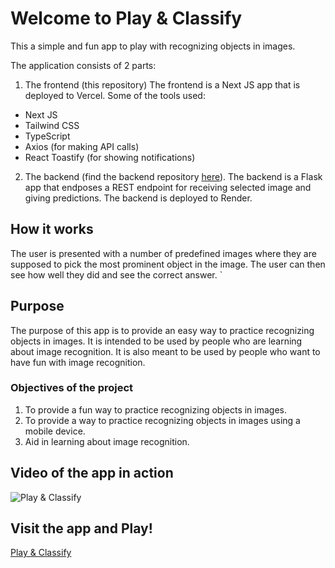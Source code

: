 # Welcome to Play & Classify

This a simple and fun app to play with recognizing objects in images.

The application consists of 2 parts:

1. The frontend (this repository)
   The frontend is a Next JS app that is deployed to Vercel. Some of the tools used:

- Next JS
- Tailwind CSS
- TypeScript
- Axios (for making API calls)
- React Toastify (for showing notifications)

2. The backend (find the backend repository [here](https://github.com/Lekipising/play-api)). The backend is a Flask app that endposes a REST endpoint for receiving selected image and giving predictions. The backend is deployed to Render.

## How it works

The user is presented with a number of predefined images where they are supposed to pick the most prominent object in the image. The user can then see how well they did and see the correct answer.
`
## Purpose

The purpose of this app is to provide an easy way to practice recognizing objects in images. It is intended to be used by people who are learning about image recognition. It is also meant to be used by people who want to have fun with image recognition.

### Objectives of the project
1. To provide a fun way to practice recognizing objects in images.
2. To provide a way to practice recognizing objects in images using a mobile device.
3. Aid in learning about image recognition.

## Video of the app in action

![Play & Classify](/public/video.gif)

## Visit the app and Play!

[Play & Classify](https://play-classify-score.vercel.app/)
